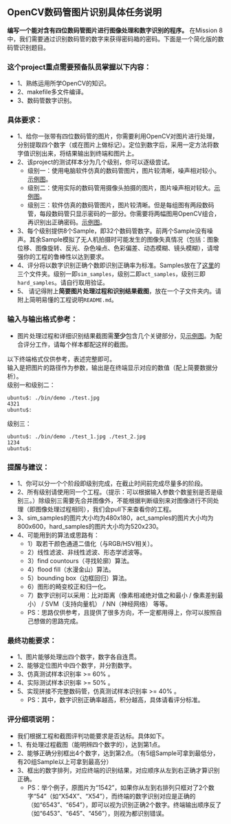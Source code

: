 ## OpenCV数码管图片识别具体任务说明
**编写一个能对含有四位数码管图片进行图像处理和数字识别的程序。**
在Mission 8中，我们需要通过识别数码管的数字来获得密码箱的密码。下面是一个简化版的数码管识别题目。

### 这个project重点需要预备队员掌握以下内容：
- 1、熟练运用所学OpenCV的知识。
- 2、makefile多文件编译。
- 3、数码管数字识别。

### 具体要求： 

- 1、给你一张带有四位数码管的图片，你需要利用OpenCV对图片进行处理，分别提取四个数字（或在图片上做标记）。定位到数字后，采用一定方法将数字值识别出来，将结果输出到终端和图片上。
- 2、该project的测试样本分为几个级别，你可以逐级尝试。
    - 级别一：使用电脑软件仿真的数码管图片，图片较清晰，噪声相对较小。[示例图](https://github.com/SYSU-AERO-SWIFT/tutorial_2018/blob/master/examples_and_samples/week3_example1.jpg)。
    - 级别二：使用实际的数码管用摄像头拍摄的图片，图片噪声相对较大。[示例图](https://github.com/SYSU-AERO-SWIFT/tutorial_2018/blob/master/examples_and_samples/week3_example2.jpg)。
    - 级别三：软件仿真的数码管图片，图片较清晰。但是每组图有两段数码管，每段数码管只显示密码的一部分。你需要将两幅图用OpenCV组合，再识别出正确密码。[示例图](https://github.com/SYSU-AERO-SWIFT/tutorial_2018/blob/master/examples_and_samples/week3_example3.jpg)。
- 3、每个级别提供8个Sample，即32个数码管数字。前两个Sample没有噪声。其余Sample模拟了无人机拍摄时可能发生的图像失真情况（包括：图象位移、图像旋转、反光、杂色噪点、色彩偏差、动态模糊、镜头模糊），请增强你的工程的鲁棒性以达到要求。
- 4、评分将以数字识别正确个数即识别正确率为标准。Samples放在了[这里](https://github.com/SYSU-AERO-SWIFT/tutorial_2018/blob/master/examples_and_samples)的三个文件夹。级别一即`sim_samples`，级别二即`act_samples`，级别三即`hard_samples`。请自行取用验证。
- 5、 请记得附上**简要图片处理过程和识别结果截图**，放在一个子文件夹内。请附上简明易懂的工程说明`README.md`。


### 输入与输出格式参考：
- 图片处理过程和详细识别结果截图需**至少**包含几个关键部分，见[示例图](https://github.com/SYSU-AERO-SWIFT/tutorial_2018/blob/master/examples_and_samples/week3_example4.jpg)。为配合评分工作，请每个样本都配这样的截图。  
  
以下终端格式仅供参考，表述完整即可。  
输入是把图片的路径作为参数，输出是在终端显示对应的数值（配上简要数据分析）。  
级别一和级别二：  
```
ubuntu$: ./bin/demo ./test.jpg
4321
ubuntu$:
```
级别三：  
```
ubuntu$: ./bin/demo ./test_1.jpg ./test_2.jpg
1234
ubuntu$: 
```

### 提醒与建议：

- 1、你可以分一个个阶段即级别完成，在截止时间前完成尽量多的阶段。
- 2、所有级别请使用同一个工程。（提示：可以根据输入参数个数鉴别是否是级别三。）除级别三需要先合并图像外，不能根据判断级别来对图像进行不同处理（即图像处理过程相同），我们会pull下来查看你的工程。
- 3、sim_samples的图片大小均为480x180，act_samples的图片大小均为800x600，hard_samples的图片大小均为520x230。
- 4、可能用到的算法或思路有：  
    - 1）取若干颜色通道二值化（与RGB/HSV相关）。  
    - 2）线性滤波、非线性滤波、形态学滤波等。  
    - 3）find countours（寻找轮廓）算法。  
    - 4）flood fill（水漫金山）算法。  
    - 5）bounding box（边框回归）算法。  
    - 6）图形的畸变校正和归一化。  
    - 7）数字识别可以采用：比对距离（像素相减绝对值之和最小 / 像素差别最小） / SVM（支持向量机） / NN（神经网络） 等等。  
    - PS：思路仅供参考，且提供了很多方向，不一定都用得上，你可以按照自己想做的思路完成。  


### 最终功能要求：

- 1、图片能够处理出四个数字，数字各自连贯。
- 2、能够定位图片中四个数字，并分割数字。
- 3、仿真测试样本识别率 >= 60% 。
- 4、实际测试样本识别率 >= 50% 。
- 5、实现拼接不完整数码管，仿真测试样本识别率 >= 40% 。  
   - PS：其中，数字识别正确率越高，积分越高，具体请看评分标准。


### 评分细项说明：
- 我们根据工程和截图评判功能要求是否达标。具体如下。
- 1、有处理过程截图（能明辨四个数字的），达到第1点。  
- 2、能够正确分别框出4个数字，达到第2点。（有5组Sample可拿到最低分，有20组Sample以上可拿到最高分）
- 3、框出的数字排列，对应终端的识别结果，对应顺序从左到右正确才算识别正确。
    - PS：举个例子，原图片为“1542”，如果你从左到右排列只框对了2个数字“54”（如“X54X”、“X54”），而终端的数字识别对应是正确的（如“6543”、“654”），即可以视为识别正确2个数字。终端输出顺序反了（如“6453”、“645”、“456”），则视为都识别错误。


